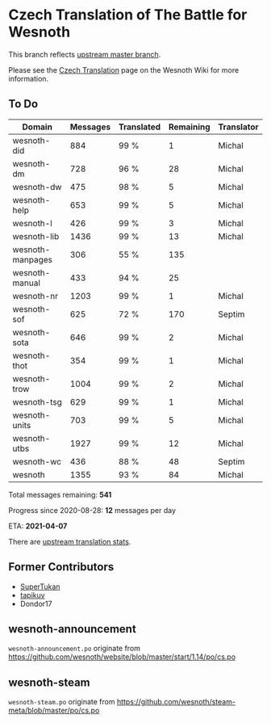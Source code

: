 # Czech Translation of The Battle for Wesnoth

This branch reflects [upstream master branch](https://github.com/wesnoth/wesnoth/tree/master).

Please see the [Czech Translation](https://wiki.wesnoth.org/CzechTranslation) page on the Wesnoth Wiki for more information.
## To Do

Domain | Messages | Translated | Remaining | Translator
------ | -------- | ---------- | --------- | ----------
wesnoth-did | 884 | 99 % | 1 | Michal
wesnoth-dm | 728 | 96 % | 28 | Michal
wesnoth-dw | 475 | 98 % | 5 | Michal
wesnoth-help | 653 | 99 % | 5 | Michal
wesnoth-l | 426 | 99 % | 3 | Michal
wesnoth-lib | 1436 | 99 % | 13 | Michal
wesnoth-manpages | 306 | 55 % | 135 |
wesnoth-manual | 433 | 94 % | 25 |
wesnoth-nr | 1203 | 99 % | 1 | Michal
wesnoth-sof | 625 | 72 % | 170 | Septim
wesnoth-sota | 646 | 99 % | 2 | Michal
wesnoth-thot | 354 | 99 % | 1 | Michal
wesnoth-trow | 1004 | 99 % | 2 | Michal
wesnoth-tsg | 629 | 99 % | 1 | Michal
wesnoth-units | 703 | 99 % | 5 | Michal
wesnoth-utbs | 1927 | 99 % | 12 | Michal
wesnoth-wc | 436 | 88 % | 48 | Septim
wesnoth | 1355 | 93 % | 84 | Michal

Total messages remaining: **541**

Progress since 2020-08-28: **12** messages per day

ETA: **2021-04-07**

There are [upstream translation stats](https://www.wesnoth.org/gettext/?view=langs&version=master&lang=cs).

## Former Contributors
- [SuperTukan](https://github.com/SuperTukan)
- [tapikuv](https://github.com/tapikuv)
- Dondor17

## wesnoth-announcement
`wesnoth-announcement.po` originate from https://github.com/wesnoth/website/blob/master/start/1.14/po/cs.po

## wesnoth-steam
`wesnoth-steam.po` originate from https://github.com/wesnoth/steam-meta/blob/master/po/cs.po
